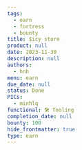 ```yaml
---
tags:
  - earn
  - fortress
  - bounty
title: $icy store
product: null
date: 2023-11-30
description: null
authors:
  - hnh
menu: earn
due_date: null
status: Done
PICs:
  - minhlq
functional: 🛠️ Tooling
completion_date: null
bounty: 100
hide_frontmatter: true
type: earn
---
```

